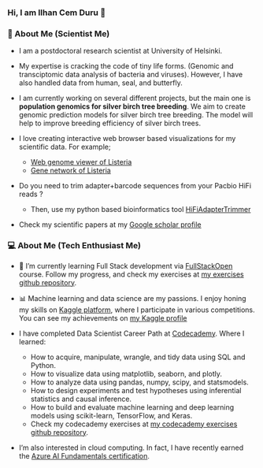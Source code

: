 ### Hi, I am Ilhan Cem Duru 👋

### 🔭 About Me (Scientist Me)
- I am a postdoctoral research scientist at University of Helsinki.

- My expertise is cracking the code of tiny life forms. (Genomic and transciptomic data analysis of bacteria and viruses). However,  I have also handled data from human, seal, and butterfly.

- I am currently working on several different projects, but the main one is **population genomics for silver birch tree breeding**. We aim to create genomic prediction models for silver birch tree breeding. The model will help to improve breeding efficiency of silver birch trees.

- I love creating interactive web browser based visualizations for my scientific data. For example;
  - [Web genome viewer of Listeria](https://icemduru.github.io/listeria_ro15_transcript/)
  - [Gene network of Listeria](https://icemduru.github.io/RO15_gene_network/#/)

- Do you need to trim adapter+barcode sequences from your Pacbio HiFi reads ?
  - Then, use my python based bioinformatics tool [HiFiAdapterTrimmer](https://github.com/icemduru/HiFiAdapterTrimmer)

- Check my scientific papers at my [Google scholar profile](https://scholar.google.com/citations?user=2PvKi2YAAAAJ&hl)


### 💻 About Me (Tech Enthusiast Me)
- 🌱 I’m currently learning Full Stack development via [FullStackOpen](https://fullstackopen.com/en/) course. Follow my progress, and check my exercises at [my exercises github repository](https://github.com/icemduru/fullstackopen_exercises).

- 📊 Machine learning and data science are my passions. I enjoy honing my skills on [Kaggle platform](https://www.kaggle.com/), where I participate in various competitions. You can see my achievements on [my Kaggle profile](https://www.kaggle.com/cemduru/competitions?tab=completed)

- I have completed Data Scientist Career Path at [Codecademy](https://www.codecademy.com/profiles/icemduru/certificates/5b520caa1d176d21f5a65a61). Where I learned:
  - How to acquire, manipulate, wrangle, and tidy data using SQL and Python.
  - How to visualize data using matplotlib, seaborn, and plotly.
  - How to analyze data using pandas, numpy, scipy, and statsmodels.
  - How to design experiments and test hypotheses using inferential statistics and causal inference.
  - How to build and evaluate machine learning and deep learning models using scikit-learn, TensorFlow, and Keras.
  - Check my codecademy exercises at [my codecademy exercises github repository](https://github.com/icemduru/my_codecademy_exercises).

- I’m also interested in cloud computing. In fact, I have recently earned the [Azure AI Fundamentals certification](https://www.credly.com/badges/3a9454bc-77e4-42ca-bc71-3e66805b74d5).

